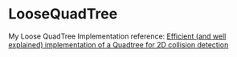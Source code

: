 # LooseQuadTree
My Loose QuadTree Implementation
reference: [Efficient (and well explained) implementation of a Quadtree for 2D collision detection](https://stackoverflow.com/questions/41946007/efficient-and-well-explained-implementation-of-a-quadtree-for-2d-collision-det)
